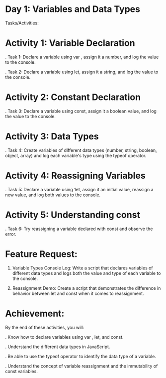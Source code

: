 

# Day 1: Variables and Data Types
Tasks/Activities:
# Activity 1: Variable Declaration

. Task 1: Declare a variable using var , assign it a number, and log the value to the console.

. Task 2: Declare a variable using let, assign it a string, and log the value to the console.

# Activity 2: Constant Declaration

. Task 3: Declare a variable using const, assign it a boolean value, and log the value to the console.

# Activity 3: Data Types

. Task 4: Create variables of different data types (number, string, boolean, object, array) and log each variable's type using the typeof operator.

# Activity 4: Reassigning Variables

. Task 5: Declare a variable using 1et, assign it an initial value, reassign a new value, and log both values to the console.

# Activity 5: Understanding const

. Task 6: Try reassigning a variable declared with const and observe the error.

# Feature Request:
1. Variable Types Console Log: Write a script that declares variables of different data types and logs both the value and type of each variable to the console.

2. Reassignment Demo: Create a script that demonstrates the difference in behavior between let and const when it comes to reassignment.

# Achievement:
By the end of these activities, you will:

. Know how to declare variables using var , let, and const.

. Understand the different data types in JavaScript.

. Be able to use the typeof operator to identify the data type of a variable.

. Understand the concept of variable reassignment and the         immutability of const variables.

